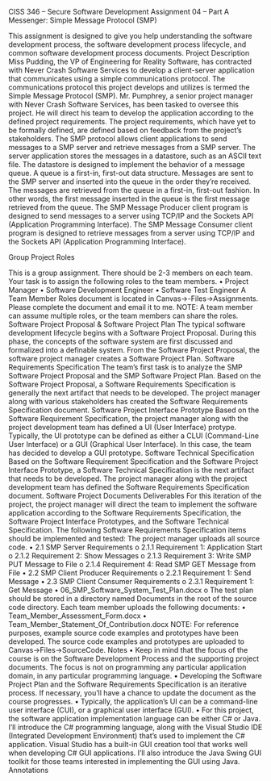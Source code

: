 

CISS 346 – Secure Software Development
Assignment 04 – Part A
Messenger: Simple Message Protocol (SMP)

This assignment is designed to give you help understanding the software
development process, the software development process lifecycle, and common
software development process documents.
Project Description
Miss Pudding, the VP of Engineering for Reality Software, has contracted with Never
Crash Software Services to develop a client-server application that communicates
using a simple communications protocol. The communications protocol this project
develops and utilizes is termed the Simple Message Protocol (SMP). Mr. Pumphrey, a
senior project manager with Never Crash Software Services, has been tasked to
oversee this project. He will direct his team to develop the application according to
the defined project requirements. The project requirements, which have yet to be
formally defined, are defined based on feedback from the project’s stakeholders.
The SMP protocol allows client applications to send messages to a SMP server and
retrieve messages from a SMP server. The server application stores the messages in
a datastore, such as an ASCII text file. The datastore is designed to implement the
behavior of a message queue. A queue is a first-in, first-out data structure.
Messages are sent to the SMP server and inserted into the queue in the order
they’re received. The messages are retrieved from the queue in a first-in, first-out
fashion. In other words, the first message inserted in the queue is the first message
retrieved from the queue. The SMP Message Producer client program is designed to
send messages to a server using TCP/IP and the Sockets API (Application
Programming Interface). The SMP Message Consumer client program is designed to
retrieve messages from a server using TCP/IP and the Sockets API (Application
Programming Interface).


Group Project Roles


This is a group assignment. There should be 2-3 members on each team. Your task
is to assign the following roles to the team members.
• Project Manager
• Software Development Engineer
• Software Test Engineer
A Team Member Roles document is located in Canvas->-Files->Assignments. Please
complete the document and email it to me.
NOTE: A team member can assume multiple roles, or the team members can share
the roles.
Software Project Proposal & Software Project Plan
The typical software development lifecycle begins with a Software Project Proposal.
During this phase, the concepts of the software system are first discussed and
formalized into a definable system. From the Software Project Proposal, the
software project manager creates a Software Project Plan.
Software Requirements Specification
The team’s first task is to analyze the SMP Software Project Proposal and the SMP
Software Project Plan. Based on the Software Project Proposal, a Software
Requirements Specification is generally the next artifact that needs to be
developed. The project manager along with various stakeholders has created the
Software Requirements Specification document.
Software Project Interface Prototype
Based on the Software Requirement Specification, the project manager along with
the project development team has defined a UI (User Interface) protype. Typically,
the UI prototype can be defined as either a CLUI (Command-Line User Interface) or
a GUI (Graphical User Interface). In this case, the team has decided to develop a
GUI prototype.
Software Technical Specification
Based on the Software Requirement Specification and the Software Project Interface
Prototype, a Software Technical Specification is the next artifact that needs to be
developed. The project manager along with the project development team has
defined the Software Requirements Specification document.
Software Project Documents
Deliverables
For this iteration of the project, the project manager will direct the team to
implement the software application according to the Software Requirements
Specification, the Software Project Interface Prototypes, and the Software Technical
Specification. The following Software Requirements Specification items should be
implemented and tested:
The project manager uploads all source code.
• 2.1 SMP Server Requirements
o 2.1.1 Requirement 1: Application Start
o 2.1.2 Requirement 2: Show Messages
o 2.1.3 Requirement 3: Write SMP PUT Message to File
o 2.1.4 Requirement 4: Read SMP GET Message from File
• 2.2 SMP Client Producer Requirements
o 2.2.1 Requirement 1: Send Message
• 2.3 SMP Client Consumer Requirements
o 2.3.1 Requirement 1: Get Message
• 06_SMP_Software_System_Test_Plan.docx
o The test plan should be stored in a directory named Documents in the
root of the source code directory.
Each team member uploads the following documents:
• Team_Member_Assessment_Form.docx
• Team_Member_Statement_Of_Contribution.docx
NOTE: For reference purposes, example source code examples and prototypes have
been developed. The source code examples and prototypes are uploaded to
Canvas->Files->SourceCode.
Notes
•
Keep in mind that the focus of the course is on the Software Development
Process and the supporting project documents. The focus is not on programming
any particular application domain, in any particular programming language.
• Developing the Software Project Plan and the Software Requirements
Specification is an iterative process. If necessary, you’ll have a chance to update
the document as the course progresses.
• Typically, the application’s UI can be a command-line user interface (CUI), or a
graphical user interface (GUI).
• For this project, the software application implementation language can be either
C# or Java. I’ll introduce the C# programming language, along with the Visual
Studio IDE (Integrated Development Environment) that’s used to implement the
C# application. Visual Studio has a built-in GUI creation tool that works well
when developing C# GUI applications. I’ll also introduce the Java Swing GUI
toolkit for those teams interested in implementing the GUI using Java.
Annotations
